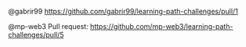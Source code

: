 @gabrir99
https://github.com/gabrir99/learning-path-challenges/pull/1

@mp-web3
Pull request: https://github.com/mp-web3/learning-path-challenges/pull/5